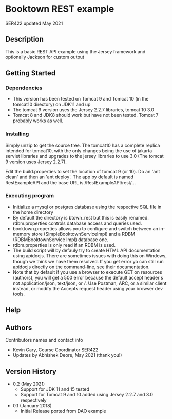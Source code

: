 # Booktown REST example

SER422 updated May 2021

## Description

This is a basic REST API example using the Jersey framework and optionally Jackson for custom output

## Getting Started

### Dependencies

* This version has been tested on Tomcat 9 and Tomcat 10 (in the tomcat10 directory) on JDK11 and up
* The tomcat 9 version uses the Jersey 2.2.7 libraries, tomcat 10 3.0
* Tomcat 8 and JDK8 should work but have not been tested. Tomcat 7 probably works as well.

### Installing

Simply unzip to get the source tree. The tomcat10 has a complete replica intended for tomcat10, with the only changes being the use of jakarta servlet libraries and upgrades to the jersey libraries to use 3.0 (The tomcat 9 version uses Jersey 2.2.7).

Edit the build.properties to set the location of tomcat 9 (or 10). Do an 'ant clean' and then an 'ant deploy'.
The app by default is named RestExampleAPI and the base URL is /RestExampleAPI/rest/...

### Executing program

* Initialize a mysql or postgres database using the respective SQL file in the home directory
* By default the directory is btown_rest but this is easily renamed. rdbm.properties controls database access and queries used.
* booktown.properties allows you to configure and switch between an in-memory store (SimpleBooktownServiceImpl) and a RDBM (RDBMBooktownService Impl) database one.
* rdbm.properties is only read if an RDBM is used.
* The build script will by defauly try to create HTML API documentation using apidocjs. There are sometimes issues with doing this on Windows, though we think we have them resolved. If you get error yo can still run apidocjs directly on the command-line, see their documentation.
* Note that by default if you use a browser to execute GET on resources (authors), you will get a 500 error because the default accept header s not application/json, text/json, or */*. Use Postman, ARC, or a similar client instead, or modify the Accepts request header using your browser dev tools.

## Help

## Authors

Contributors names and contact info

* Kevin Gary, Course Coordinator SER422
* Updates by Abhishek Deore, May 2021 (thank you!)

## Version History

* 0.2 (May 2021)
    * Support for JDK 11 and 15 tested
    * Support for Tomcat 9 and 10 added using Jersey 2.2.7 and 3.0 respectively
* 0.1 (January 2018)
    * Initial Release ported from DAO example
